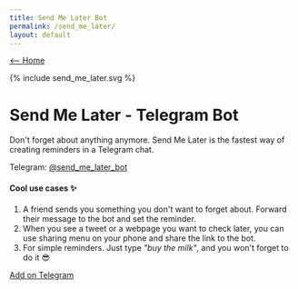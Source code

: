 ```yaml
---
title: Send Me Later Bot
permalink: /send_me_later/
layout: default
---
```


[⟵ Home](/)

<style>{% include send_me_later.css %}</style>{% include send_me_later.svg %}

# Send Me Later - Telegram Bot

Don't forget about anything anymore. Send Me Later is the fastest way of creating reminders in a Telegram chat.

Telegram: [@send_me_later_bot](https://t.me/send_me_later_bot)

#### Cool use cases ✨

1. A friend sends you something you don't want to forget about. Forward their message to the bot and set the reminder.
2. When you see a tweet or a webpage you want to check later, you can use sharing menu on your phone and share the link to the bot.
3. For simple reminders. Just type _"buy the milk"_, and you won't forget to do it 😎

[Add on Telegram](https://t.me/send_me_later_bot)

